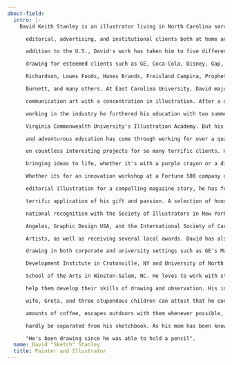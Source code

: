 ```yaml
---
about-field:
  intro: |-
    David Keith Stanley is an illustrator living in North Carolina serving

      editorial, advertising, and institutional clients both at home and abroad. In

      addition to the U.S., David's work has taken him to five different countries,

      drawing for esteemed clients such as GE, Coca-Cola, Disney, Gap, Mars, Baldwin

      Richardson, Lowes Foods, Hanes Brands, Freisland Campina, Prophet, Leo

      Burnett, and many others. At East Carolina University, David majored in

      communication art with a concentration in illustration. After a decade or so

      working in the industry he furthered his education with two summers at

      Virginia Commonwealth University's Illustration Academy. But his most relevant

      and adventurous education has come through working for over a quarter century

      on countless interesting projects for so many terrific clients. He loves

      bringing ideas to life, whether it's with a purple crayon or a digital stylus.

      Whether its for an innovation workshop at a Fortune 500 company or an

      editorial illustration for a compelling magazine story, he has found a

      terrific application of his gift and passion. A selection of honors include

      national recognition with the Society of Illustrators in New York and Los

      Angeles, Graphic Design USA, and the International Society of Caricature

      Artists, as well as receiving several local awards. David has also taught

      drawing in both corporate and university settings such as GE's Management

      Development Institute in Crotonville, NY and University of North Carolina

      School of the Arts in Winston-Salem, NC. He loves to work with students to

      help them develop their skills of drawing and observation. His incredible

      wife, Greta, and three stupendous children can attest that he consumes obscene

      amounts of coffee, escapes outdoors with them whenever possible, and can

      hardly be separated from his sketchbook. As his mom has been known to say,

      "He's been drawing since he was able to hold a pencil".
  name: David "Sketch" Stanley
  title: Painter and Illustrator
---
```


